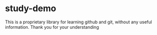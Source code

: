 # study-demo
This is a proprietary library for learning github and git, without any useful information. Thank you for your understanding
